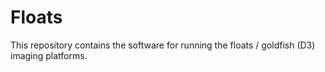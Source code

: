 # Floats

This repository contains the software for running the floats / goldfish (D3) imaging platforms.